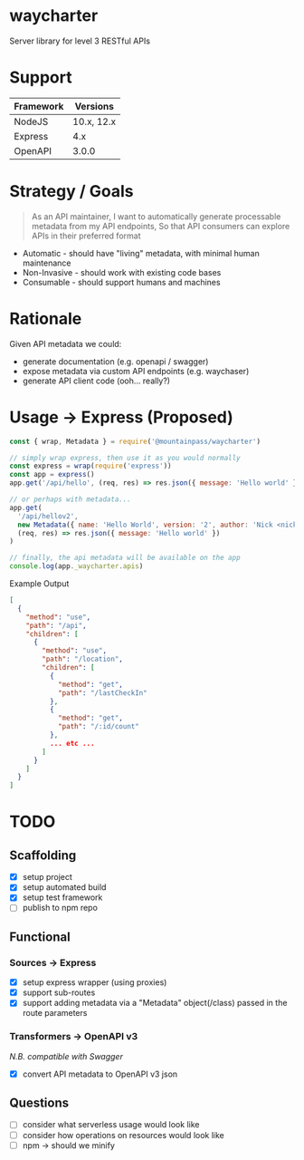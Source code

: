 # waycharter

Server library for level 3 RESTful APIs

# Support

| Framework | Versions   |
| --------- | ---------- |
| NodeJS    | 10.x, 12.x |
| Express   | 4.x        |
| OpenAPI   | 3.0.0      |

# Strategy / Goals

> As an API maintainer,
> I want to automatically generate processable metadata from my API endpoints,
> So that API consumers can explore APIs in their preferred format

- Automatic - should have "living" metadata, with minimal human maintenance
- Non-Invasive - should work with existing code bases
- Consumable - should support humans and machines

# Rationale

Given API metadata we could:

- generate documentation (e.g. openapi / swagger)
- expose metadata via custom API endpoints (e.g. waychaser)
- generate API client code (ooh... really?)

# Usage -> Express (Proposed)

```javascript
const { wrap, Metadata } = require('@mountainpass/waycharter')

// simply wrap express, then use it as you would normally
const express = wrap(require('express'))
const app = express()
app.get('/api/hello', (req, res) => res.json({ message: 'Hello world' }))

// or perhaps with metadata...
app.get(
  '/api/hellov2',
  new Metadata({ name: 'Hello World', version: '2', author: 'Nick <nick@foo.bar>' }),
  (req, res) => res.json({ message: 'Hello world' })
)

// finally, the api metadata will be available on the app
console.log(app._waycharter.apis)
```

Example Output

```json
[
  {
    "method": "use",
    "path": "/api",
    "children": [
      {
        "method": "use",
        "path": "/location",
        "children": [
          {
            "method": "get",
            "path": "/lastCheckIn"
          },
          {
            "method": "get",
            "path": "/:id/count"
          },
          ... etc ...
        ]
      }
    ]
  }
]
```

# TODO

## Scaffolding

- [x] setup project
- [x] setup automated build
- [x] setup test framework
- [ ] publish to npm repo

## Functional

### Sources -> Express

- [x] setup express wrapper (using proxies)
- [x] support sub-routes
- [x] support adding metadata via a "Metadata" object(/class) passed in the route parameters

### Transformers -> OpenAPI v3

_N.B. compatible with Swagger_

- [x] convert API metadata to OpenAPI v3 json

## Questions

- [ ] consider what serverless usage would look like
- [ ] consider how operations on resources would look like
- [ ] npm -> should we minify
